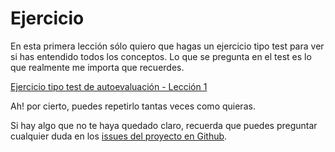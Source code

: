 # Ejercicio

En esta primera lección sólo quiero que hagas un ejercicio tipo test para ver si has entendido todos los conceptos. Lo que se pregunta en el test es lo que realmente me importa que recuerdes.

[Ejercicio tipo test de autoevaluación - Lección 1](http://www.cursohtml5desdecero.com/tests/leccion1.html)

Ah! por cierto, puedes repetirlo tantas veces como quieras.

Si hay algo que no te haya quedado claro, recuerda que puedes preguntar cualquier duda en los [issues del proyecto en Github](https://github.com/hhkaos/cursohtml5desdecero/issues).